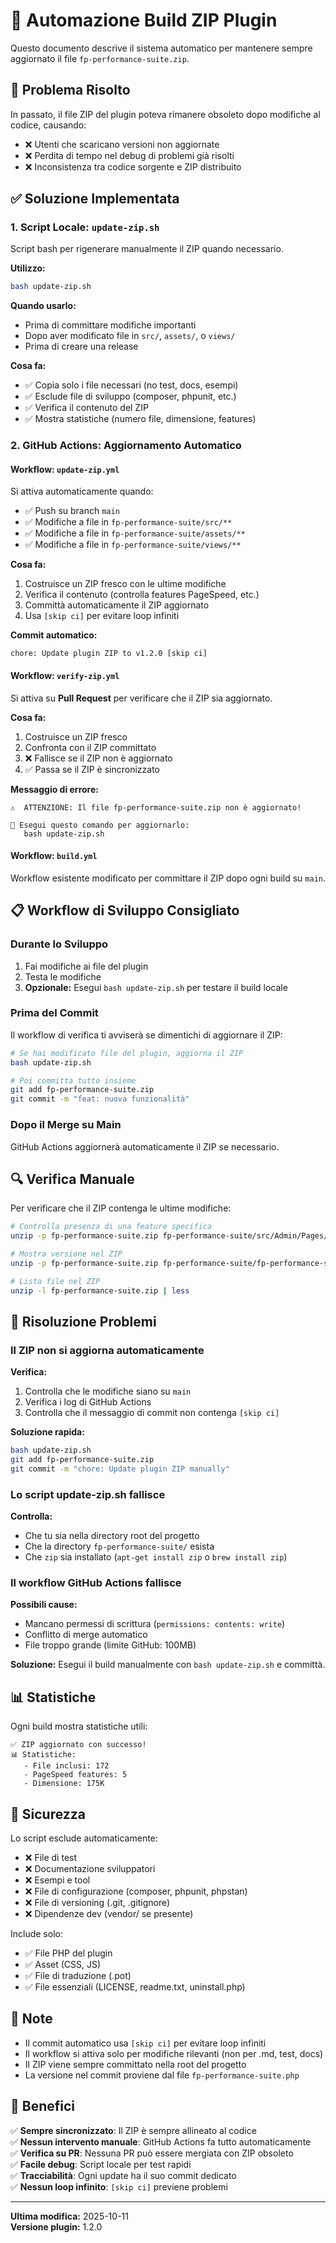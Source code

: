 # 🔧 Automazione Build ZIP Plugin

Questo documento descrive il sistema automatico per mantenere sempre aggiornato il file `fp-performance-suite.zip`.

## 🎯 Problema Risolto

In passato, il file ZIP del plugin poteva rimanere obsoleto dopo modifiche al codice, causando:
- ❌ Utenti che scaricano versioni non aggiornate
- ❌ Perdita di tempo nel debug di problemi già risolti
- ❌ Inconsistenza tra codice sorgente e ZIP distribuito

## ✅ Soluzione Implementata

### 1. Script Locale: `update-zip.sh`

Script bash per rigenerare manualmente il ZIP quando necessario.

**Utilizzo:**
```bash
bash update-zip.sh
```

**Quando usarlo:**
- Prima di committare modifiche importanti
- Dopo aver modificato file in `src/`, `assets/`, o `views/`
- Prima di creare una release

**Cosa fa:**
- ✅ Copia solo i file necessari (no test, docs, esempi)
- ✅ Esclude file di sviluppo (composer, phpunit, etc.)
- ✅ Verifica il contenuto del ZIP
- ✅ Mostra statistiche (numero file, dimensione, features)

### 2. GitHub Actions: Aggiornamento Automatico

#### Workflow: `update-zip.yml`
Si attiva automaticamente quando:
- ✅ Push su branch `main`
- ✅ Modifiche a file in `fp-performance-suite/src/**`
- ✅ Modifiche a file in `fp-performance-suite/assets/**`
- ✅ Modifiche a file in `fp-performance-suite/views/**`

**Cosa fa:**
1. Costruisce un ZIP fresco con le ultime modifiche
2. Verifica il contenuto (controlla features PageSpeed, etc.)
3. Committà automaticamente il ZIP aggiornato
4. Usa `[skip ci]` per evitare loop infiniti

**Commit automatico:**
```
chore: Update plugin ZIP to v1.2.0 [skip ci]
```

#### Workflow: `verify-zip.yml`
Si attiva su **Pull Request** per verificare che il ZIP sia aggiornato.

**Cosa fa:**
1. Costruisce un ZIP fresco
2. Confronta con il ZIP committato
3. ❌ Fallisce se il ZIP non è aggiornato
4. ✅ Passa se il ZIP è sincronizzato

**Messaggio di errore:**
```
⚠️  ATTENZIONE: Il file fp-performance-suite.zip non è aggiornato!

📝 Esegui questo comando per aggiornarlo:
   bash update-zip.sh
```

#### Workflow: `build.yml`
Workflow esistente modificato per committare il ZIP dopo ogni build su `main`.

## 📋 Workflow di Sviluppo Consigliato

### Durante lo Sviluppo

1. Fai modifiche ai file del plugin
2. Testa le modifiche
3. **Opzionale:** Esegui `bash update-zip.sh` per testare il build locale

### Prima del Commit

Il workflow di verifica ti avviserà se dimentichi di aggiornare il ZIP:

```bash
# Se hai modificato file del plugin, aggiorna il ZIP
bash update-zip.sh

# Poi committa tutto insieme
git add fp-performance-suite.zip
git commit -m "feat: nuova funzionalità"
```

### Dopo il Merge su Main

GitHub Actions aggiornerà automaticamente il ZIP se necessario.

## 🔍 Verifica Manuale

Per verificare che il ZIP contenga le ultime modifiche:

```bash
# Controlla presenza di una feature specifica
unzip -p fp-performance-suite.zip fp-performance-suite/src/Admin/Pages/Assets.php | grep "PageSpeed"

# Mostra versione nel ZIP
unzip -p fp-performance-suite.zip fp-performance-suite/fp-performance-suite.php | grep "Version:"

# Lista file nel ZIP
unzip -l fp-performance-suite.zip | less
```

## 🚨 Risoluzione Problemi

### Il ZIP non si aggiorna automaticamente

**Verifica:**
1. Controlla che le modifiche siano su `main`
2. Verifica i log di GitHub Actions
3. Controlla che il messaggio di commit non contenga `[skip ci]`

**Soluzione rapida:**
```bash
bash update-zip.sh
git add fp-performance-suite.zip
git commit -m "chore: Update plugin ZIP manually"
```

### Lo script update-zip.sh fallisce

**Controlla:**
- Che tu sia nella directory root del progetto
- Che la directory `fp-performance-suite/` esista
- Che `zip` sia installato (`apt-get install zip` o `brew install zip`)

### Il workflow GitHub Actions fallisce

**Possibili cause:**
- Mancano permessi di scrittura (`permissions: contents: write`)
- Conflitto di merge automatico
- File troppo grande (limite GitHub: 100MB)

**Soluzione:**
Esegui il build manualmente con `bash update-zip.sh` e committà.

## 📊 Statistiche

Ogni build mostra statistiche utili:

```
✅ ZIP aggiornato con successo!
📊 Statistiche:
   - File inclusi: 172
   - PageSpeed features: 5
   - Dimensione: 175K
```

## 🔐 Sicurezza

Lo script esclude automaticamente:
- ❌ File di test
- ❌ Documentazione sviluppatori
- ❌ Esempi e tool
- ❌ File di configurazione (composer, phpunit, phpstan)
- ❌ File di versioning (.git, .gitignore)
- ❌ Dipendenze dev (vendor/ se presente)

Include solo:
- ✅ File PHP del plugin
- ✅ Asset (CSS, JS)
- ✅ File di traduzione (.pot)
- ✅ File essenziali (LICENSE, readme.txt, uninstall.php)

## 📝 Note

- Il commit automatico usa `[skip ci]` per evitare loop infiniti
- Il workflow si attiva solo per modifiche rilevanti (non per .md, test, docs)
- Il ZIP viene sempre committato nella root del progetto
- La versione nel commit proviene dal file `fp-performance-suite.php`

## 🎉 Benefici

✅ **Sempre sincronizzato**: Il ZIP è sempre allineato al codice  
✅ **Nessun intervento manuale**: GitHub Actions fa tutto automaticamente  
✅ **Verifica su PR**: Nessuna PR può essere mergiata con ZIP obsoleto  
✅ **Facile debug**: Script locale per test rapidi  
✅ **Tracciabilità**: Ogni update ha il suo commit dedicato  
✅ **Nessun loop infinito**: `[skip ci]` previene problemi  

---

**Ultima modifica:** 2025-10-11  
**Versione plugin:** 1.2.0
